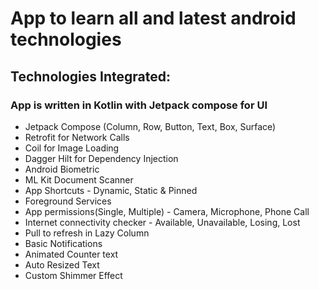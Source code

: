 # App to learn all and latest android technologies

## Technologies Integrated:

### App is written in Kotlin with Jetpack compose for UI

* Jetpack Compose (Column, Row, Button, Text, Box, Surface)
* Retrofit for Network Calls
* Coil for Image Loading
* Dagger Hilt for Dependency Injection
* Android Biometric
* ML Kit Document Scanner
* App Shortcuts - Dynamic, Static & Pinned
* Foreground Services
* App permissions(Single, Multiple) - Camera, Microphone, Phone Call
* Internet connectivity checker - Available, Unavailable, Losing, Lost
* Pull to refresh in Lazy Column
* Basic Notifications
* Animated Counter text
* Auto Resized Text
* Custom Shimmer Effect
